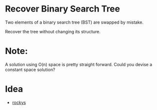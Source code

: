 # Recover Binary Search Tree 
Two elements of a binary search tree (BST) are swapped by mistake.

Recover the tree without changing its structure.

# Note:
A solution using O(n) space is pretty straight forward. Could you devise a
constant space solution?

# Idea
* [rockys](https://leetcode.com/discuss/7319/an-elegent-time-complexity-and-space-complexity-algorithm)
